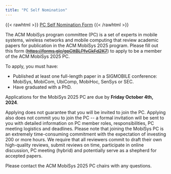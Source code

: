 ```yaml
---
title: "PC Self Nomination"
---
```


{{< rawhtml >}}
<span class="button disabled">
  <a href="https://forms.gle/gpCttBLPfvGkFd2K7" target="_blank">
  <span class="icon-file-text2"></span> PC Self Nomination Form</a>
</span>
{{< /rawhtml >}}

The ACM MobiSys program committee (PC) is a set of experts in mobile systems, wireless networks and mobile computing that review academic papers for publication in the ACM MobiSys 2025 program. Please fill out this form (~~https://forms.gle/gpCttBLPfvGkFd2K7~~) to apply to be a member of the ACM MobiSys 2025 PC. 

To apply, you must have:
- Published at least one full-length paper in a SIGMOBILE conference: MobiSys, MobiCom, UbiComp, MobiHoc, SenSys or SEC. 
- Have graduated with a PhD.

Applications for the MobiSys 2025 PC are due by **Friday October 4th, 2024**.

Applying does not guarantee that you will be invited to join the PC. Applying also does not commit you to join the PC -- a formal invitation will be sent to you with detailed information on PC member roles, responsibilities, PC meeting logistics and deadlines. Please note that joining the MobiSys PC is an extremely time-consuming commitment with the expectation of investing 200 or more hours. We require that all reviewers commit to draft their own high-quality reviews, submit reviews on time, participate in online discussion, PC meeting (hybrid) and potentially serve as a shepherd for accepted papers. 

Please contact the ACM MobiSys 2025 PC chairs with any questions.
